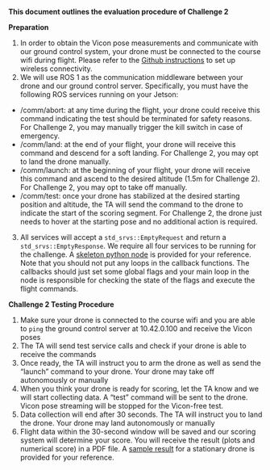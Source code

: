 **This document outlines the evaluation procedure of Challenge 2**

**Preparation**

1. In order to obtain the Vicon pose measurements and communicate with our ground control system, your drone must be connected to the course wifi during flight. Please refer to the [Github instructions](https://github.com/utiasSTARS/ROB498-flight/blob/main/instructions/hardware/jetson_nano.md) to set up wireless connectivity.
2. We will use ROS 1 as the communication middleware between your drone and our ground control server. Specifically, you must have the following ROS services running on your Jetson:
- /comm/abort: at any time during the flight, your drone could receive this command indicating the test should be terminated for safety reasons. For Challenge 2, you may manually trigger the kill switch in case of emergency.
- /comm/land: at the end of your flight, your drone will receive this command and descend for a soft landing. For Challenge 2, you may opt to land the drone manually.
- /comm/launch: at the beginning of your flight, your drone will receive this command and ascend to the desired altitude (1.5m for Challenge 2). For Challenge 2, you may opt to take off manually.
- /comm/test: once your drone has stabilized at the desired starting position and altitude, the TA will send the command to the drone to indicate the start of the scoring segment. For Challenge 2, the drone just needs to hover at the starting pose and no additional action is required.

3. All services will accept a `std_srvs::EmptyRequest` and return a `std_srvs::EmptyResponse`. We require all four services to be running for the challenge. A [skeleton python node](https://github.com/utiasSTARS/ROB498-flight/blob/main/instructions/guides/Challenge%202/Scripts/comm_node_skeleton.py) is provided for your reference. Note that you should not put any loops in the callback functions. The callbacks should just set some global flags and your main loop in the node is responsible for checking the state of the flags and execute the flight commands.

**Challenge 2 Testing Procedure**
1. Make sure your drone is connected to the course wifi and you are able to `ping` the ground control server at 10.42.0.100 and receive the Vicon poses
2. The TA will send test service calls and check if your drone is able to receive the commands
3. Once ready, the TA will instruct you to arm the drone as well as send the “launch” command to your drone. Your drone may take off autonomously or manually
4. When you think your drone is ready for scoring, let the TA know and we will start collecting data. A “test” command will be sent to the drone. Vicon pose streaming will be stopped for the Vicon-free test.
5. Data collection will end after 30 seconds. The TA will instruct you to land the drone. Your drone may land autonomously or manually
6. Flight data within the 30-second window will be saved and our scoring system will determine your score. You will receive the result (plots and numerical score) in a PDF file. A [sample result](https://github.com/utiasSTARS/ROB498-flight/blob/main/instructions/guides/Challenge%202/Sample_Results/sample_result_stationary_drone.pdf) for a stationary drone is provided for your reference.

